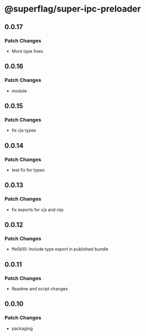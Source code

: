 # @superflag/super-ipc-preloader

## 0.0.17

### Patch Changes

- More type fixes

## 0.0.16

### Patch Changes

- module

## 0.0.15

### Patch Changes

- fix cjs types

## 0.0.14

### Patch Changes

- test fix for types

## 0.0.13

### Patch Changes

- fix exports for cjs and mjs

## 0.0.12

### Patch Changes

- ffe5b10: Include type export in published bundle

## 0.0.11

### Patch Changes

- Readme and script changes

## 0.0.10

### Patch Changes

- packaging
